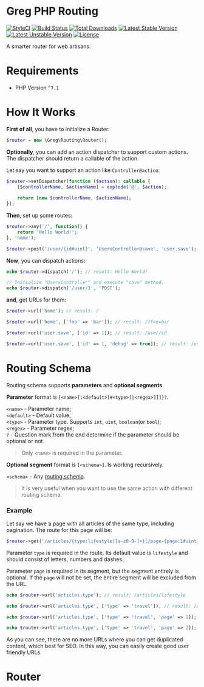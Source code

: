 # Greg PHP Routing

[![StyleCI](https://styleci.io/repos/70080128/shield?style=flat)](https://styleci.io/repos/70080128)
[![Build Status](https://travis-ci.org/greg-md/php-router.svg)](https://travis-ci.org/greg-md/php-router)
[![Total Downloads](https://poser.pugx.org/greg-md/php-router/d/total.svg)](https://packagist.org/packages/greg-md/php-router)
[![Latest Stable Version](https://poser.pugx.org/greg-md/php-router/v/stable.svg)](https://packagist.org/packages/greg-md/php-router)
[![Latest Unstable Version](https://poser.pugx.org/greg-md/php-router/v/unstable.svg)](https://packagist.org/packages/greg-md/php-router)
[![License](https://poser.pugx.org/greg-md/php-router/license.svg)](https://packagist.org/packages/greg-md/php-router)

A smarter router for web artisans.

# Requirements

* PHP Version `^7.1`

# How It Works

**First of all**, you have to initialize a Router:

```php
$router = new \Greg\Routing\Router();
```

**Optionally**, you can add an action dispatcher to support custom actions.
The dispatcher should return a callable of the action.

Let say you want to support an action like `Controller@action`:

```php
$router->setDispatcher(function ($action): callable {
    [$controllerName, $actionName] = explode('@', $action);
    
    return [new $controllerName, $actionName];
});
```

**Then**, set up some routes:

```php
$router->any('/', function() {
    return 'Hello World!';
}, 'home');

$router->post('/user/{id#uint}', 'UsersController@save', 'user.save');
```

**Now**, you can dispatch actions:

```php
echo $router->dispatch('/'); // result: Hello World!

// Initialize "UsersController" and execute "save" method.
echo $router->dispatch('/user/1', 'POST');
```

**and**, get URLs for them:

```php
$router->url('home'); // result: /

$router->url('home', ['foo' => 'bar']); // result: /?foo=bar

$router->url('user.save', ['id' => 1]); // result: /user/id

$router->url('user.save', ['id' => 1, 'debug' => true]); // result: /user/id?debug=true
```

# Routing Schema

Routing schema supports **parameters** and **optional segments**.

**Parameter** format is `{<name>[:<default>[#<type>[|<regex>]]]}?`.

`<name>` - Parameter name;  
`<default>` - Default value;  
`<type>` - Parameter type. Supports `int`, `uint`, `boolean`(or `bool`);  
`<regex>` - Parameter regex;  
`?` - Question mark from the end determine if the parameter should be optional or not.

> Only `<name>` is required in the parameter.

**Optional segment** format is `[<schema>]`. Is working recursively.

`<schema>` - Any [routing schema](#routing-schema).

> It is very useful when you want to use the same action with different routing schema.

### Example

Let say we have a page with all articles of the same type, including pagination. The route for this page will be:

```php
$router->get('/articles/{type:lifestyle|[a-z0-9-]+}[/page-{page:1#uint}]', 'ArticlesController@type', 'articles.type');
```

Parameter `type` is required in the route. Its default value is `lifestyle` and should consist of letters, numbers and dashes.

Parameter `page` is required in its segment, but the segment entirely is optional.
If the `page` will not be set, the entire segment will be excluded from the URL.

```php
echo $router->url('articles.type'); // result: /articles/lifestyle

echo $router->url('articles.type', ['type' => 'travel']); // result: /articles/travel

echo $router->url('articles.type', ['type' => 'travel', 'page' => 1]); // result: /articles/travel

echo $router->url('articles.type', ['type' => 'travel', 'page' => 2]); // result: /articles/travel/page-2
```

As you can see, there are no more URLs where you can get duplicated content, which best for SEO.
In this way, you can easily create good user friendly URLs.

# Router

